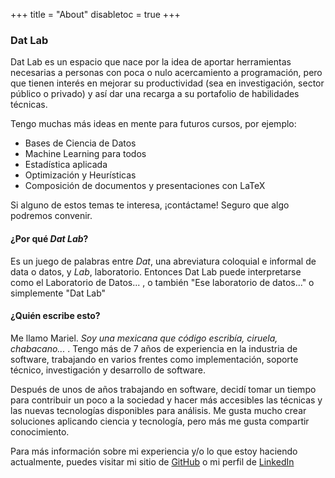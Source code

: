 +++
title = "About"
disabletoc = true
+++

### Dat Lab

Dat Lab es un espacio que nace por la idea de aportar herramientas necesarias a 
personas con poca o nulo acercamiento a programación, pero que tienen interés en 
mejorar su productividad (sea en investigación, sector público o privado) y así 
dar una recarga a su portafolio de habilidades técnicas.

Tengo muchas más ideas en mente para futuros cursos, por ejemplo:

- Bases de Ciencia de Datos
- Machine Learning para todos
- Estadística aplicada
- Optimización y Heurísticas
- Composición de documentos y presentaciones con LaTeX

Si alguno de estos temas te interesa, ¡contáctame! 
Seguro que algo podremos convenir.

#### ¿Por qué _Dat Lab_?

Es un juego de palabras entre _Dat_, una abreviatura coloquial e informal de 
data o datos, y _Lab_, laboratorio. Entonces Dat Lab puede interpretarse como 
el Laboratorio de Datos... , o también "Ese laboratorio de datos..." o
simplemente "Dat Lab" <i class="fas fa-grin-wink"></i>

#### ¿Quién escribe esto?

Me llamo Mariel. _Soy una mexicana que código escribía, ciruela, chabacano..._ 
<i class="fas fa-smile-beam"></i>. Tengo más de 7 años de experiencia en la 
industria de software, trabajando en varios frentes como implementación, soporte 
técnico, investigación y desarrollo de software. 

Después de unos de años trabajando en software, decidí tomar un tiempo para
contribuir un poco a la sociedad y hacer más accesibles las técnicas y las nuevas
tecnologías disponibles para análisis. Me gusta mucho crear soluciones aplicando 
ciencia y tecnología, pero más me gusta compartir conocimiento.

Para más información sobre mi experiencia y/o lo que estoy haciendo actualmente, 
puedes visitar mi sitio de [GitHub](https://mariel-rs.github.io) o mi 
perfil de [LinkedIn](https://www.linkedin.com/in/amreyes12/)